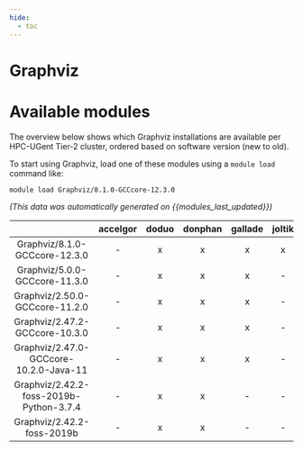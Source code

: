 ```yaml
---
hide:
  - toc
---
```


Graphviz
========

# Available modules


The overview below shows which Graphviz installations are available per HPC-UGent Tier-2 cluster, ordered based on software version (new to old).

To start using Graphviz, load one of these modules using a `module load` command like:

```shell
module load Graphviz/8.1.0-GCCcore-12.3.0
```

*(This data was automatically generated on {{modules_last_updated}})*  

| |accelgor|doduo|donphan|gallade|joltik|shinx|
| :---: | :---: | :---: | :---: | :---: | :---: | :---: |
|Graphviz/8.1.0-GCCcore-12.3.0|-|x|x|x|x|x|
|Graphviz/5.0.0-GCCcore-11.3.0|-|x|x|x|-|-|
|Graphviz/2.50.0-GCCcore-11.2.0|-|x|x|x|-|-|
|Graphviz/2.47.2-GCCcore-10.3.0|-|x|x|x|-|-|
|Graphviz/2.47.0-GCCcore-10.2.0-Java-11|-|x|x|x|-|-|
|Graphviz/2.42.2-foss-2019b-Python-3.7.4|-|x|x|-|-|-|
|Graphviz/2.42.2-foss-2019b|-|x|x|-|-|-|

